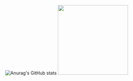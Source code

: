 
![Anurag's GitHub stats](https://github-readme-stats.vercel.app/api?username=anuraghazra&show_icons=true&theme=gruvbox) <a href='https://viniciuspereiras.github.io'> <img src="https://i.pinimg.com/originals/e5/93/ab/e593ab0589d5f1b389e4dfbcce2bce20.gif" width="220" height="220" /> </a>


  

<!--
![Anurag's GitHub stats](https://github-readme-stats.vercel.app/api?username=anuraghazra&show_icons=true&theme=dark)
![Anurag's GitHub stats](https://github-readme-stats.vercel.app/api?username=anuraghazra&show_icons=true&theme=radical)
![Anurag's GitHub stats](https://github-readme-stats.vercel.app/api?username=anuraghazra&show_icons=true&theme=merko)
![Anurag's GitHub stats](https://github-readme-stats.vercel.app/api?username=anuraghazra&show_icons=true&theme=tokyonight)
![Anurag's GitHub stats](https://github-readme-stats.vercel.app/api?username=anuraghazra&show_icons=true&theme=onedark)
![Anurag's GitHub stats](https://github-readme-stats.vercel.app/api?username=anuraghazra&show_icons=true&theme=cobalt)
![Anurag's GitHub stats](https://github-readme-stats.vercel.app/api?username=anuraghazra&show_icons=true&theme=synthwave)
![Anurag's GitHub stats](https://github-readme-stats.vercel.app/api?username=anuraghazra&show_icons=true&theme=highcontrast)
![Anurag's GitHub stats](https://github-readme-stats.vercel.app/api?username=anuraghazra&show_icons=true&theme=dracula)


Here are some ideas to get you started:

- 🔭 I’m currently working on ...
- 🌱 I’m currently learning ...
- 👯 I’m looking to collaborate on ...
- 🤔 I’m looking for help with ...
- 💬 Ask me about ...
- 📫 How to reach me: ...
- 😄 Pronouns: ...
- ⚡ Fun fact: ...
-->
